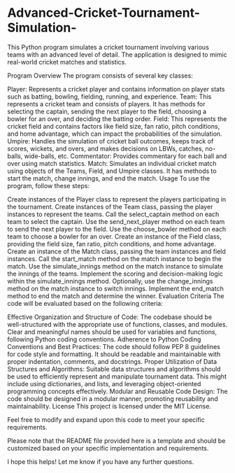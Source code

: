 # Advanced-Cricket-Tournament-Simulation-

This Python program simulates a cricket tournament involving various teams with an advanced level of detail. The application is designed to mimic real-world cricket matches and statistics.

Program Overview
The program consists of several key classes:

Player: Represents a cricket player and contains information on player stats such as batting, bowling, fielding, running, and experience.
Team: This represents a cricket team and consists of players. It has methods for selecting the captain, sending the next player to the field, choosing a bowler for an over, and deciding the batting order.
Field: This represents the cricket field and contains factors like field size, fan ratio, pitch conditions, and home advantage, which can impact the probabilities of the simulation.
Umpire: Handles the simulation of cricket ball outcomes, keeps track of scores, wickets, and overs, and makes decisions on LBWs, catches, no-balls, wide-balls, etc.
Commentator: Provides commentary for each ball and over using match statistics.
Match: Simulates an individual cricket match using objects of the Teams, Field, and Umpire classes. It has methods to start the match, change innings, and end the match.
Usage
To use the program, follow these steps:

Create instances of the Player class to represent the players participating in the tournament.
Create instances of the Team class, passing the player instances to represent the teams.
Call the select_captain method on each team to select the captain.
Use the send_next_player method on each team to send the next player to the field.
Use the choose_bowler method on each team to choose a bowler for an over.
Create an instance of the Field class, providing the field size, fan ratio, pitch conditions, and home advantage.
Create an instance of the Match class, passing the team instances and field instances.
Call the start_match method on the match instance to begin the match.
Use the simulate_innings method on the match instance to simulate the innings of the teams.
Implement the scoring and decision-making logic within the simulate_innings method.
Optionally, use the change_innings method on the match instance to switch innings.
Implement the end_match method to end the match and determine the winner.
Evaluation Criteria
The code will be evaluated based on the following criteria:

Effective Organization and Structure of Code: The codebase should be well-structured with the appropriate use of functions, classes, and modules. Clear and meaningful names should be used for variables and functions, following Python coding conventions.
Adherence to Python Coding Conventions and Best Practices: The code should follow PEP 8 guidelines for code style and formatting. It should be readable and maintainable with proper indentation, comments, and docstrings.
Proper Utilization of Data Structures and Algorithms: Suitable data structures and algorithms should be used to efficiently represent and manipulate tournament data. This might include using dictionaries, and lists, and leveraging object-oriented programming concepts effectively.
Modular and Reusable Code Design: The code should be designed in a modular manner, promoting reusability and maintainability.
License
This project is licensed under the MIT License.

Feel free to modify and expand upon this code to meet your specific requirements.

Please note that the README file provided here is a template and should be customized based on your specific implementation and requirements.

I hope this helps! Let me know if you have any further questions.






